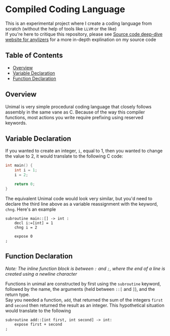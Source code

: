 # Compiled Coding Language
This is an experimental project where I create a coding language from scratch (without the help of tools like `LLVM` or the like)  
If you're here to critique this repository, please see [Source code deep-dive website for anylizers](https://giona2.github.io/Compiled-Coding-Language/) for a more in-depth explination on my source code

## Table of Contents
* [Overview](#overview)
* [Variable Declaration](#variable-declaration)
* [Function Declaration](#function-declaration)

## Overview
Unimal is very simple procedural coding language that closely follows assembly in the same vane as C. Because of the way this compiler functions, most actions you write require prefixing using reserved keywords.

## Variable Declaration
If you wanted to create an integer, `i`, equal to 1, then you wanted to change the value to 2, it would translate to the following C code:
```c
int main() {
    int i = 1;
    i = 2;

    return 0;
}
```

The equivalent Unimal code would look very similar, but you'd need to declare the third line above as a variable reassignment with the keyword, `chng`. Here's an example
```unimal
subroutine main::[] -> int :
    decl i:=[int] = 1
    chng i = 2
    
    expose 0
;
```

## Function Declaration
*Note: The inline function block is between `:` and `;`, where the end of a line is created using a newline character*  

Functions in unimal are constructed by first using the `subroutine` keyword, followed by the name, the arguments (held between `::[` and `]`), and the return type.  
Say you needed a function, `add`, that returned the sum of the integers `first` and `second` then returned the result as an integer. This hypothetical situation would translate to the following  
```unimal
subroutine add::[int first, int second] -> int:
    expose first + second
;
```
